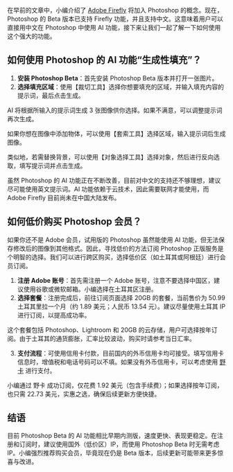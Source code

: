 在早前的文章中，小编介绍了 [Adobe Firefly](https://bit.ly/bewildcard) 将加入 Photoshop 的概念。现在，Photoshop 的 Beta 版本已支持 Firefly 功能，并且支持中文。这意味着用户可以直接用中文在 Photoshop 中使用 AI 功能，接下来让我们一起了解一下如何使用这个强大的功能。

## 如何使用 Photoshop 的 AI 功能“生成性填充”？

1. **安装 Photoshop Beta**：首先安装 Photoshop Beta 版本并打开一张图片。
2. **选择填充区域**：使用【裁切工具】选择你想要填充的区域，并输入填充内容的提示词，最后点击生成。

AI 将根据所输入的提示词生成 3 张图像供你选择。如果不满意，可以调整提示词再次生成。

如果你想在图像中添加物体，可以使用【套索工具】选择区域，输入提示词后生成图像。

类似地，若需替换背景，可以使用【对象选择工具】选择对象，然后进行反向选取，填写提示词并点击生成。

虽然 Photoshop 的 AI 功能正在不断改善，目前对中文的支持还不够理想，建议尽可能使用英文提示词。AI 功能依赖于云技术，因此需要联网才能使用，而 Adobe Firefly 目前尚未在中国大陆发布。

## 如何低价购买 Photoshop 会员？

如果你还不是 Adobe 会员，试用版的 Photoshop 虽然能使用 AI 功能，但无法保存修改后的图像到其他格式。因此，寻找低价的方法订阅 Photoshop 正版服务是个明智的选择。我们可以进行跨区购买，选择低价区（如土耳其或阿根廷）进行会员订阅。

1. **注册 Adobe 账号**：首先需注册一个 Adobe 账号，注意不要选择中国区，建议使用谷歌或微软邮箱。小编选择在土耳其区注册。
2. **选择套餐**：注册完成后，前往订阅页面选择 20GB 的套餐，当前售价为 50.99 土耳其里拉一个月（约 1.89 美元；人民币 13.54 元）。建议尽量使用土耳其 IP 进行订阅，以提高成功率。

这个套餐包括 Photoshop、Lightroom 和 20GB 的云存储，用户可选择按年订阅。由于土耳其的通货膨胀，汇率比较波动，购买时请参考当日汇率。

3. **支付流程**：可使用信用卡付款，目前国内的外币信用卡均可接受。填写信用卡信息时，增值税和电话号码可以不填。如果没有外币信用卡，可以考虑使用 [野卡](https://bit.ly/bewildcard) 进行支付。

小编通过 野卡 成功订阅，仅花费 1.92 美元（包含手续费）；如果选择按年订阅，也只需 22.73 美元，实惠之选，确保后续更新方便快捷。

## 结语

目前 Photoshop Beta 的 AI 功能相比早期内测版，速度更快、表现更稳定。在注册和订阅时，建议使用国外（低价区）IP，而使用 Photoshop Beta 时无需考虑 IP。小编强烈推荐购买会员，毕竟现在仍是 Beta 版本，后续更新可能带来更多惊喜与改进。